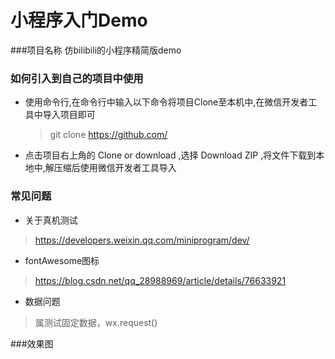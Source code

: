 # 小程序入门Demo

###项目名称
仿bilibili的小程序精简版demo

### 如何引入到自己的项目中使用
- 使用命令行,在命令行中输入以下命令将项目Clone至本机中,在微信开发者工具中导入项目即可
  > git clone https://github.com/

- 点击项目右上角的 Clone or download ,选择 Download ZIP ,将文件下载到本地中,解压缩后使用微信开发者工具导入

### 常见问题
- 关于真机测试
 >https://developers.weixin.qq.com/miniprogram/dev/

- fontAwesome图标
 >https://blog.csdn.net/qq_28988969/article/details/76633921

- 数据问题
 >属测试固定数据，wx.request()

###效果图
